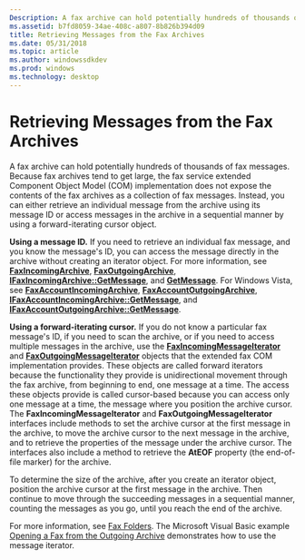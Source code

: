 ```yaml
---
Description: A fax archive can hold potentially hundreds of thousands of fax messages.
ms.assetid: b7fd8059-34ae-408c-a807-8b826b394d09
title: Retrieving Messages from the Fax Archives
ms.date: 05/31/2018
ms.topic: article
ms.author: windowssdkdev
ms.prod: windows
ms.technology: desktop
---
```


# Retrieving Messages from the Fax Archives

A fax archive can hold potentially hundreds of thousands of fax messages. Because fax archives tend to get large, the fax service extended Component Object Model (COM) implementation does not expose the contents of the fax archives as a collection of fax messages. Instead, you can either retrieve an individual message from the archive using its message ID or access messages in the archive in a sequential manner by using a forward-iterating cursor object.

**Using a message ID.** If you need to retrieve an individual fax message, and you know the message's ID, you can access the message directly in the archive without creating an iterator object. For more information, see [**FaxIncomingArchive**](-mfax-faxincomingarchive.md), [**FaxOutgoingArchive**](-mfax-faxoutgoingarchive.md), [**IFaxIncomingArchive::GetMessage**](/windows/previous-versions/FaxComex/?branch=master), and [**GetMessage**](-mfax-faxoutgoingarchive-getmessage.md). For Windows Vista, see [**FaxAccountIncomingArchive**](-mfax-faxaccountincomingarchive.md), [**FaxAccountOutgoingArchive**](-mfax-faxaccountoutgoingarchive.md), [**IFaxAccountIncomingArchive::GetMessage**](/windows/previous-versions/FaxComex/?branch=master), and [**IFaxAccountOutgoingArchive::GetMessage**](/windows/previous-versions/FaxComex/?branch=master).

**Using a forward-iterating cursor.** If you do not know a particular fax message's ID, if you need to scan the archive, or if you need to access multiple messages in the archive, use the [**FaxIncomingMessageIterator**](-mfax-faxincomingmessageiterator.md) and [**FaxOutgoingMessageIterator**](-mfax-faxoutgoingmessageiterator.md) objects that the extended fax COM implementation provides. These objects are called forward iterators because the functionality they provide is unidirectional movement through the fax archive, from beginning to end, one message at a time. The access these objects provide is called cursor-based because you can access only one message at a time, the message where you position the archive cursor. The **FaxIncomingMessageIterator** and **FaxOutgoingMessageIterator** interfaces include methods to set the archive cursor at the first message in the archive, to move the archive cursor to the next message in the archive, and to retrieve the properties of the message under the archive cursor. The interfaces also include a method to retrieve the **AtEOF** property (the end-of-file marker) for the archive.

To determine the size of the archive, after you create an iterator object, position the archive cursor at the first message in the archive. Then continue to move through the succeeding messages in a sequential manner, counting the messages as you go, until you reach the end of the archive.

For more information, see [Fax Folders](-mfax-fax-folders.md). The Microsoft Visual Basic example [Opening a Fax from the Outgoing Archive](-mfax-opening-a-fax-from-the-outgoing-archive.md) demonstrates how to use the message iterator.

 

 



